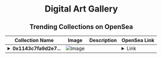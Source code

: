 <div align="center">

# Digital Art Gallery

## Trending Collections on OpenSea

| Collection Name                       | Image                                                                                     | Description                       | OpenSea Link                                                                                          |
|---------------------------------------|-------------------------------------------------------------------------------------------|-----------------------------------|--------------------------------------------------------------------------------------------------------|
| **<details><summary>0x1143c7fa9d2e7...</summary>0x1143c7fa9d2e79c3618bbeaaa2bd73fd49580026</details>** | ![Image](https://i2.seadn.io/optimism/0xf2bc31a6b37c6b4ab676fb38aa5a5960847d1b6a/e7569628e409429926c9300e776192/63e7569628e409429926c9300e776192.png?w=200&auto=format) |  | <details><summary>Link</summary>[0x1143c7fa9d2e79c3618bbeaaa2bd73fd49580026](https://opensea.io/collection/0x1143c7fa9d2e79c3618bbeaaa2bd73fd49580026)</details> |

</div>